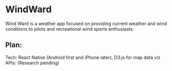 # WindWard
Wind Ward is a weather app focused on providing current weather and wind conditions to pilots and recreational wind sports enthusiasts.

## Plan:
Tech: React Native (Android first and iPhone later), D3.js for map data viz    
APIs: (Research pending)
